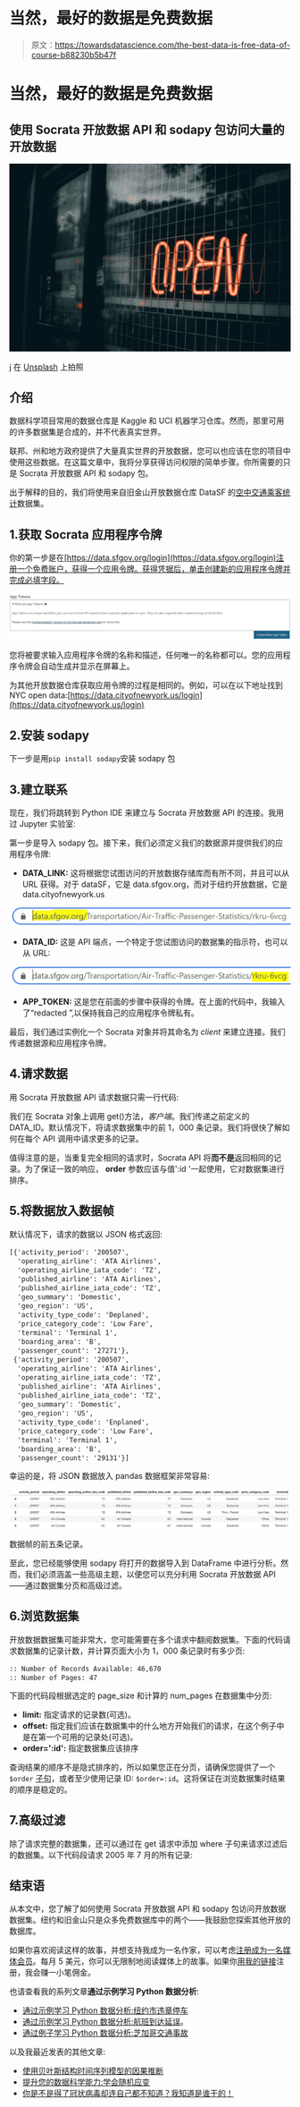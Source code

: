 # 当然，最好的数据是免费数据

> 原文：<https://towardsdatascience.com/the-best-data-is-free-data-of-course-b88230b5b47f>

# 当然，最好的数据是免费数据

## 使用 Socrata 开放数据 API 和 sodapy 包访问大量的开放数据

![](img/a6cb9f6e3b53a2a41196f4f66f6dd3ac.png)

[j](https://unsplash.com/@janicetea?utm_source=medium&utm_medium=referral) 在 [Unsplash](https://unsplash.com?utm_source=medium&utm_medium=referral) 上拍照

## 介绍

数据科学项目常用的数据仓库是 Kaggle 和 UCI 机器学习仓库。然而，那里可用的许多数据集是合成的，并不代表真实世界。

联邦、州和地方政府提供了大量真实世界的开放数据，您可以也应该在您的项目中使用这些数据。在这篇文章中，我将分享获得访问权限的简单步骤。你所需要的只是 Socrata 开放数据 API 和 sodapy 包。

出于解释的目的，我们将使用来自旧金山开放数据仓库 DataSF 的[空中交通乘客统计](https://data.sfgov.org/Transportation/Air-Traffic-Passenger-Statistics/rkru-6vcg)数据集。

## 1.获取 Socrata 应用程序令牌

你的第一步是在[https://data.sfgov.org/login](https://data.sfgov.org/login)注册一个免费账户，获得一个应用令牌。获得凭据后，单击创建新的应用程序令牌并完成必填字段。

![](img/550f6261d5856733fb307cda434dc484.png)

您将被要求输入应用程序令牌的名称和描述，任何唯一的名称都可以。您的应用程序令牌会自动生成并显示在屏幕上。

为其他开放数据仓库获取应用令牌的过程是相同的。例如，可以在以下地址找到 NYC open data:[https://data.cityofnewyork.us/login](https://data.cityofnewyork.us/login)

## 2.安装 sodapy

下一步是用`pip install sodapy`安装 sodapy 包

## 3.建立联系

现在，我们将跳转到 Python IDE 来建立与 Socrata 开放数据 API 的连接。我用过 Jupyter 实验室:

第一步是导入 sodapy 包。接下来，我们必须定义我们的数据源并提供我们的应用程序令牌:

*   **DATA_LINK:** 这将根据您试图访问的开放数据存储库而有所不同，并且可以从 URL 获得。对于 dataSF，它是 data.sfgov.org，而对于纽约开放数据，它是 data.cityofnewyork.us

![](img/4eeab931b185d6ee7d9e007b288be911.png)

*   **DATA_ID:** 这是 API 端点，一个特定于您试图访问的数据集的指示符，也可以从 URL:

![](img/d04e43c0a37557566e5e653485dc1e91.png)

*   **APP_TOKEN:** 这是您在前面的步骤中获得的令牌。在上面的代码中，我输入了“redacted ”,以保持我自己的应用程序令牌私有。

最后，我们通过实例化一个 Socrata 对象并将其命名为 *client* 来建立连接。我们传递数据源和应用程序令牌。

## 4.请求数据

用 Socrata 开放数据 API 请求数据只需一行代码:

我们在 Socrata 对象上调用 get()方法，*客户端*。我们传递之前定义的 DATA_ID。默认情况下，将请求数据集中的前 1，000 条记录。我们将很快了解如何在每个 API 调用中请求更多的记录。

值得注意的是，当重复完全相同的请求时，Socrata API 将**而不是**返回相同的记录。为了保证一致的响应， **order** 参数应该与值':id '一起使用，它对数据集进行排序。

## 5.将数据放入数据帧

默认情况下，请求的数据以 JSON 格式返回:

```
[{'activity_period': '200507',
  'operating_airline': 'ATA Airlines',
  'operating_airline_iata_code': 'TZ',
  'published_airline': 'ATA Airlines',
  'published_airline_iata_code': 'TZ',
  'geo_summary': 'Domestic',
  'geo_region': 'US',
  'activity_type_code': 'Deplaned',
  'price_category_code': 'Low Fare',
  'terminal': 'Terminal 1',
  'boarding_area': 'B',
  'passenger_count': '27271'},
 {'activity_period': '200507',
  'operating_airline': 'ATA Airlines',
  'operating_airline_iata_code': 'TZ',
  'published_airline': 'ATA Airlines',
  'published_airline_iata_code': 'TZ',
  'geo_summary': 'Domestic',
  'geo_region': 'US',
  'activity_type_code': 'Enplaned',
  'price_category_code': 'Low Fare',
  'terminal': 'Terminal 1',
  'boarding_area': 'B',
  'passenger_count': '29131'}]
```

幸运的是，将 JSON 数据放入 pandas 数据框架非常容易:

![](img/629eeb6f5365499e0ad633463cf01407.png)

数据帧的前五条记录。

至此，您已经能够使用 sodapy 将打开的数据导入到 DataFrame 中进行分析。然而，我们必须涵盖一些高级主题，以便您可以充分利用 Socrata 开放数据 API——通过数据集分页和高级过滤。

## 6.浏览数据集

开放数据数据集可能非常大，您可能需要在多个请求中翻阅数据集。下面的代码请求数据集的记录计数，并计算页面大小为 1，000 条记录时有多少页:

```
:: Number of Records Available: 46,670
:: Number of Pages: 47
```

下面的代码段根据选定的 page_size 和计算的 num_pages 在数据集中分页:

*   **limit:** 指定请求的记录数(可选)。
*   **offset:** 指定我们应该在数据集中的什么地方开始我们的请求，在这个例子中是在第一个可用的记录处(可选)。
*   **order=':id':** 指定数据集应该排序

查询结果的顺序不是隐式排序的，所以如果您正在分页，请确保您提供了一个`$order` [子句](https://dev.socrata.com/docs/queries/)，或者至少使用记录 ID: `$order=:id`。这将保证在浏览数据集时结果的顺序是稳定的。

## 7.高级过滤

除了请求完整的数据集，还可以通过在 get 请求中添加 where 子句来请求过滤后的数据集。以下代码段请求 2005 年 7 月的所有记录:

## 结束语

从本文中，您了解了如何使用 Socrata 开放数据 API 和 sodapy 包访问开放数据数据集。纽约和旧金山只是众多免费数据库中的两个——我鼓励您探索其他开放的数据库。

如果你喜欢阅读这样的故事，并想支持我成为一名作家，可以考虑[注册成为一名媒体会员](https://medium.com/@nickdcox/membership)。每月 5 美元，你可以无限制地阅读媒体上的故事。如果你[用我的链接](https://medium.com/@nickdcox/membership)注册，我会赚一小笔佣金。

也请查看我的系列文章**通过示例学习 Python 数据分析**:

*   [通过示例学习 Python 数据分析:纽约市违章停车](/learn-python-data-analytics-by-example-ny-parking-violations-e1ce1847fa2)
*   [通过示例学习 Python 数据分析:航班到达延误](/learn-python-data-analytics-by-example-airline-arrival-delays-e26356e8ae6b)。
*   [通过例子学习 Python 数据分析:芝加哥交通事故](/learn-python-data-analytics-by-example-chicago-traffic-crashes-4840f6f15ed)

以及我最近发表的其他文章:

*   [使用贝叶斯结构时间序列模型的因果推断](/causal-inference-using-bayesian-structural-time-series-models-ab1a3da45cd0)
*   [提升您的数据科学能力:学会随机应变](/elevate-your-data-science-abilities-learn-resourcefulness-5ae879a6b3b7)
*   [你是不是得了冠状病毒却连自己都不知道？我知道是谁干的！](https://medium.datadriveninvestor.com/did-you-have-coronavirus-and-not-even-know-it-i-know-who-did-77200e76149e)